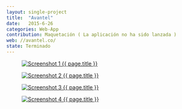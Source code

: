 ```yaml
---
layout: single-project
title:  "Avantel"
date:   2015-6-26
categories: Web-App
contribution: Maquetación ( La aplicación no ha sido lanzada )
web: //avantel.co/
state: Terminado
---
```


<figure class="single-project__image">
	<a href="{{ page.web }}" target="_blank">
		<img src="{{ post.url }}/images/avantel/Screenshot_1-min.png" alt="Screenshot 1 {{ page.title }}">
	</a>
</figure>
<figure class="single-project__image">
	<a href="{{ page.web }}" target="_blank">
		<img src="{{ post.url }}/images/avantel/Screenshot_2-min.png" alt="Screenshot 2 {{ page.title }}">
	</a>
</figure>
<figure class="single-project__image">
	<a href="{{ page.web }}" target="_blank">
		<img src="{{ post.url }}/images/avantel/Screenshot_3-min.png" alt="Screenshot 3 {{ page.title }}">
	</a>
</figure>
<figure class="single-project__image">
	<a href="{{ page.web }}" target="_blank">
		<img src="{{ post.url }}/images/avantel/Screenshot_4-min.png" alt="Screenshot 4 {{ page.title }}">
	</a>
</figure>